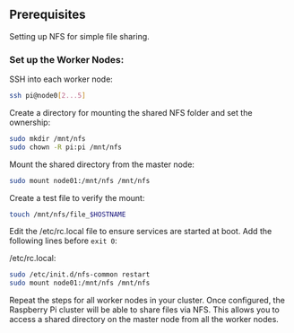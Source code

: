 ## Prerequisites

Setting up NFS for simple file sharing.

### Set up the Worker Nodes:

SSH into each worker node:

```bash
ssh pi@node0[2...5]
```

Create a directory for mounting the shared NFS folder and set the ownership:

```bash
sudo mkdir /mnt/nfs
sudo chown -R pi:pi /mnt/nfs
```

Mount the shared directory from the master node:

```bash
sudo mount node01:/mnt/nfs /mnt/nfs
```

Create a test file to verify the mount:

```bash
touch /mnt/nfs/file_$HOSTNAME
```

Edit the /etc/rc.local file to ensure services are started at boot. Add the following lines before `exit 0`:

/etc/rc.local:

```bash
sudo /etc/init.d/nfs-common restart
sudo mount node01:/mnt/nfs /mnt/nfs
```

Repeat the steps for all worker nodes in your cluster. Once configured, the Raspberry Pi cluster will be able to share files via NFS. This allows you to access a shared directory on the master node from all the worker nodes.